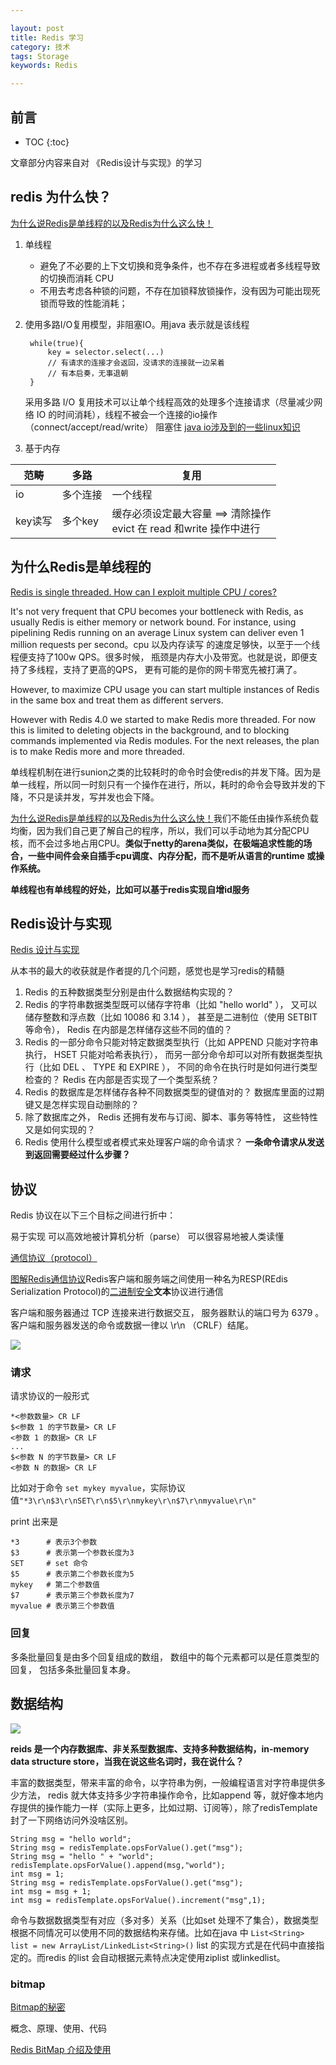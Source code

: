 ```yaml
---

layout: post
title: Redis 学习
category: 技术
tags: Storage
keywords: Redis

---
```


## 前言

* TOC
{:toc}

文章部分内容来自对 《Redis设计与实现》的学习

## redis 为什么快？

[为什么说Redis是单线程的以及Redis为什么这么快！](https://blog.csdn.net/xlgen157387/article/details/79470556)

1. 单线程

	* 避免了不必要的上下文切换和竞争条件，也不存在多进程或者多线程导致的切换而消耗 CPU
	* 不用去考虑各种锁的问题，不存在加锁释放锁操作，没有因为可能出现死锁而导致的性能消耗；

2. 使用多路I/O复用模型，非阻塞IO。用java 表示就是该线程

		while(true){
			key = selector.select(...)
			// 有请求的连接才会返回，没请求的连接就一边呆着
			// 有本启奏，无事退朝
		}
		
	采用多路 I/O 复用技术可以让单个线程高效的处理多个连接请求（尽量减少网络 IO 的时间消耗），线程不被会一个连接的io操作（connect/accept/read/write） 阻塞住 [java io涉及到的一些linux知识](http://qiankunli.github.io/2017/04/16/linux_io.html)
	
3. 基于内存


|范畴|多路|复用|
|---|---|---|
|io|多个连接|一个线程|
|key读写|多个key|缓存必须设定最大容量 ==> 清除操作<br>evict 在 read 和write 操作中进行|
	
## 为什么Redis是单线程的
	
[Redis is single threaded. How can I exploit multiple CPU / cores?](https://redis.io/topics/faq)

It's not very frequent that CPU becomes your bottleneck with Redis, as usually Redis is either memory or network bound. For instance, using pipelining Redis running on an average Linux system can deliver even 1 million requests per second。cpu 以及内存读写 的速度足够快，以至于一个线程便支持了100w QPS。很多时候， 瓶颈是内存大小及带宽。也就是说，即便支持了多线程，支持了更高的QPS， 更有可能的是你的网卡带宽先被打满了。

However, to maximize CPU usage you can start multiple instances of Redis in the same box and treat them as different servers. 

However with Redis 4.0 we started to make Redis more threaded. For now this is limited to deleting objects in the background, and to blocking commands implemented via Redis modules. For the next releases, the plan is to make Redis more and more threaded.

单线程机制在进行sunion之类的比较耗时的命令时会使redis的并发下降。因为是单一线程，所以同一时刻只有一个操作在进行，所以，耗时的命令会导致并发的下降，不只是读并发，写并发也会下降。

[为什么说Redis是单线程的以及Redis为什么这么快！](https://blog.csdn.net/xlgen157387/article/details/79470556)我们不能任由操作系统负载均衡，因为我们自己更了解自己的程序，所以，我们可以手动地为其分配CPU核，而不会过多地占用CPU。**类似于netty的arena类似，在极端追求性能的场合，一些中间件会亲自插手cpu调度、内存分配，而不是听从语言的runtime 或操作系统。**

**单线程也有单线程的好处，比如可以基于redis实现自增id服务** 

## Redis设计与实现

[Redis 设计与实现](http://redisbook.com/)

从本书的最大的收获就是作者提的几个问题，感觉也是学习redis的精髓

1. Redis 的五种数据类型分别是由什么数据结构实现的？
2. Redis 的字符串数据类型既可以储存字符串（比如 "hello world" ）， 又可以储存整数和浮点数（比如 10086 和 3.14 ）， 甚至是二进制位（使用 SETBIT 等命令）， Redis 在内部是怎样储存这些不同的值的？
3. Redis 的一部分命令只能对特定数据类型执行（比如 APPEND 只能对字符串执行， HSET 只能对哈希表执行）， 而另一部分命令却可以对所有数据类型执行（比如 DEL 、 TYPE 和 EXPIRE ）， 不同的命令在执行时是如何进行类型检查的？ Redis 在内部是否实现了一个类型系统？
4. Redis 的数据库是怎样储存各种不同数据类型的键值对的？ 数据库里面的过期键又是怎样实现自动删除的？
5. 除了数据库之外， Redis 还拥有发布与订阅、脚本、事务等特性， 这些特性又是如何实现的？
6. Redis 使用什么模型或者模式来处理客户端的命令请求？ **一条命令请求从发送到返回需要经过什么步骤？**

## 协议

Redis 协议在以下三个目标之间进行折中：

易于实现
可以高效地被计算机分析（parse）
可以很容易地被人类读懂

[通信协议（protocol）](http://redisdoc.com/topic/protocol.html)

[图解Redis通信协议](https://www.jianshu.com/p/f670dfc9409b)Redis客户端和服务端之间使用一种名为RESP(REdis Serialization Protocol)的[二进制安全](http://qiankunli.github.io/2019/04/20/network_communication_protocol.html)**文本**协议进行通信

客户端和服务器通过 TCP 连接来进行数据交互， 服务器默认的端口号为 6379 。客户端和服务器发送的命令或数据一律以 \r\n （CRLF）结尾。

![](/public/upload/data/redis_protocol.png)

### 请求

请求协议的一般形式

	*<参数数量> CR LF
	$<参数 1 的字节数量> CR LF
	<参数 1 的数据> CR LF
	...
	$<参数 N 的字节数量> CR LF
	<参数 N 的数据> CR LF

比如对于命令 `set mykey myvalue`，实际协议值`"*3\r\n$3\r\nSET\r\n$5\r\nmykey\r\n$7\r\nmyvalue\r\n"`

print 出来是

	*3		# 表示3个参数
	$3		# 表示第一个参数长度为3
	SET		# set 命令
	$5		# 表示第二个参数长度为5
	mykey	# 第二个参数值
	$7		# 表示第三个参数长度为7
	myvalue	# 表示第三个参数值


### 回复

多条批量回复是由多个回复组成的数组， 数组中的每个元素都可以是任意类型的回复， 包括多条批量回复本身。

## 数据结构

![](/public/upload/data/redis_structure_and_object.png)

**reids 是一个内存数据库、非关系型数据库、支持多种数据结构，in-memory data structure store，当我在说这些名词时，我在说什么？**

丰富的数据类型，带来丰富的命令，以字符串为例，一般编程语言对字符串提供多少方法， redis 就大体支持多少字符串操作命令，比如append 等，就好像本地内存提供的操作能力一样（实际上更多，比如过期、订阅等），除了redisTemplate封了一下网络访问外没啥区别。

	String msg = "hello world";
	String msg = redisTemplate.opsForValue().get("msg");
	String msg = "hello " + "world";
	redisTemplate.opsForValue().append(msg,"world");
	int msg = 1;
	String msg = redisTemplate.opsForValue().get("msg");
	int msg = msg + 1;
	int msg = redisTemplate.opsForValue().increment("msg",1);

命令与数据数据类型有对应（多对多）关系（比如set 处理不了集合），数据类型根据不同情况可以使用不同的数据结构来存储。比如在java 中 `List<String> list = new ArrayList/LinkedList<String>()` list 的实现方式是在代码中直接指定的。而redis 的list 会自动根据元素特点决定使用ziplist 或linkedlist。

### bitmap

[Bitmap的秘密](http://www.infoq.com/cn/articles/the-secret-of-bitmap/)

概念、原理、使用、代码

[Redis BitMap 介绍及使用](https://toutiao.io/posts/89id5l/preview)

